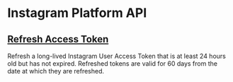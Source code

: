 # Instagram Platform API

## [Refresh Access Token](https://developers.facebook.com/docs/instagram-basic-display-api/reference/refresh_access_token/)

Refresh a long-lived Instagram User Access Token that is at least 24 hours old but has not expired. Refreshed tokens are valid for 60 days from the date at which they are refreshed.
